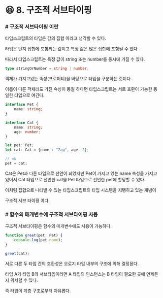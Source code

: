 # 😆 8. 구조적 서브타이핑

### # 구조적 서브타이핑 이란

타입스크립트의 타입은 값의 집합 이라고 생각할 수 있다.

타입은 단지 집합에 포함되는 값이고 특정 값은 많은 집합에 포함될 수 있다.

따라서 타입스크립트는 특정 값이 string 또는 number를 동시에 가질 수 있다.

```typescript
type stringOrNumber = string | number;
```

객체가 가지고있는 속성(프로퍼티)을 바탕으로 타입을 구분하는 것이다.

이름이 다른 객체라도 가진 속성이 동일 하다면 타입스크립트는 서로 호환이 가능한 동일한 타입으로 여긴다.

```typescript
interface Pet {
    name: string;
}

interface Cat {
    name: string;
    age: number;
}

let pet: Pet;
let cat: Cat = {name : "Zag", age: 2};

// ok
pet = cat;
```

Cat은 Pet과 다른 타입으로 선언이 되었지만 Pet이 가지고 있는 name 속성을 가지고 있어서 Cat 타입으로 선언한 cat을 Pet 타입으로 선언한 pet에 할당할 수 있다.

이처럼 집합으로 나타낼 수 있는 타입스크립트의 타입 시스템을 지탱하고 있는 개념이

구조적 서브 타이핑 이다.



### # 함수의 매개변수에 구조적 서브타이핑 사용

구조적 서브타이핑은 함수의 매개변수에도 사용이 가능하다.

```typescript
function greet(pet: Pet) {
    console.log(pet.name);
}

greet(cat);
```

서로 다른 두 타입 간의 호환성은 오로지 타입 내부의 구조에 의해 결정된다.

타입 A가 타입 B의 서브타입이라면 A 타입의 인스턴스는 B 타입이 필요한 곳에 언제든지 위치할 수 있다.

즉 타입이 계층 구조로부터 자유롭다.
